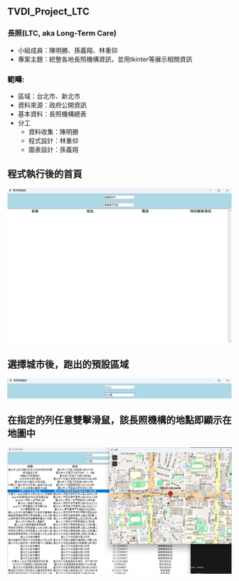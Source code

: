## TVDI_Project_LTC
### 長照(LTC, aka Long-Term Care)

* 小組成員：陳明勝、孫義翔、林重仰
* 專案主題：統整各地長照機構資訊，並用tkinter等展示相關資訊

### 範疇:
* 區域：台北市、新北市
* 資料來源：政府公開資訊
* 基本資料：長照機構總表
* 分工
  *  資料收集：陳明勝
  *  程式設計：林重仰
  *  圖表設計：孫義翔

## 程式執行後的首頁
![首頁](./圖片/首頁.png)

## 選擇城市後，跑出的預設區域
![區域](./圖片/預設區域.png)

## 在指定的列任意雙擊滑鼠，該長照機構的地點即顯示在地圖中
![地圖](./圖片/地圖範例.png)